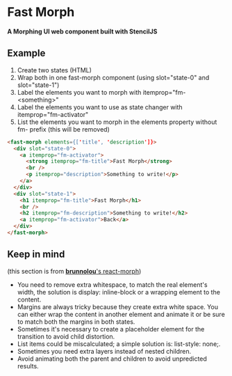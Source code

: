 # Fast Morph

**A Morphing UI web component built with StencilJS**

## Example

1. Create two states (HTML)
2. Wrap both in one fast-morph component (using slot="state-0" and slot="state-1")
3. Label the elements you want to morph with itemprop="fm-\<something\>"
4. Label the elements you want to use as state changer with itemprop="fm-activator"
5. List the elements you want to morph in the elements property without fm- prefix (this will be removed)

```html
<fast-morph elements={['title', 'description']}>
  <div slot="state-0">
    <a itemprop="fm-activator">
      <strong itemprop="fm-title">Fast Morph</strong>
      <br />
      <p itemprop="description">Something to write!</p>
    </a>
  </div>
  <div slot="state-1">
    <h1 itemprop="fm-title">Fast Morph</h1>
    <br />
    <h2 itemprop="fm-description">Something to write!</h2>
    <a itemprop="fm-activator">Back</a>
  </div>
</fast-morph>
```

## Keep in mind
(this section is from [**brunnolou**'s react-morph](https://github.com/brunnolou/react-morph))

* You need to remove extra whitespace, to match the real element's width, the solution is display: inline-block or a wrapping element to the content.
* Margins are always tricky because they create extra white space. You can either wrap the content in another element and animate it or be sure to match both the margins in both states.
* Sometimes it's necessary to create a placeholder element for the transition to avoid child distortion.
* List items could be miscalculated; a simple solution is: list-style: none;.
* Sometimes you need extra layers instead of nested children.
* Avoid animating both the parent and children to avoid unpredicted results.
